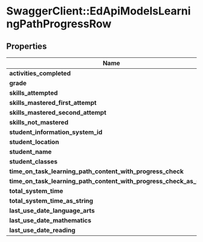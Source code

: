 # SwaggerClient::EdApiModelsLearningPathProgressRow

## Properties
Name | Type | Description | Notes
------------ | ------------- | ------------- | -------------
**activities_completed** | **Integer** |  | [optional] 
**grade** | **String** |  | [optional] 
**skills_attempted** | **Integer** |  | [optional] 
**skills_mastered_first_attempt** | **Integer** |  | [optional] 
**skills_mastered_second_attempt** | **Integer** |  | [optional] 
**skills_not_mastered** | **Integer** |  | [optional] 
**student_information_system_id** | **String** |  | [optional] 
**student_location** | **String** |  | [optional] 
**student_name** | **String** |  | [optional] 
**student_classes** | **String** |  | [optional] 
**time_on_task_learning_path_content_with_progress_check** | **String** |  | [optional] 
**time_on_task_learning_path_content_with_progress_check_as_string** | **String** |  | [optional] 
**total_system_time** | **String** |  | [optional] 
**total_system_time_as_string** | **String** |  | [optional] 
**last_use_date_language_arts** | **DateTime** |  | [optional] 
**last_use_date_mathematics** | **DateTime** |  | [optional] 
**last_use_date_reading** | **DateTime** |  | [optional] 


